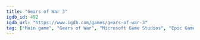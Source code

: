 ```yaml
---
title: "Gears of War 3"
igdb_id: 492
igdb_url: "https://www.igdb.com/games/gears-of-war-3"
tag: ["Main game", "Gears of War", "Microsoft Game Studios", "Epic Games", "Shooter", "Single player", "Multiplayer", "Co-operative", "Split screen", "Third person", "Action", "Science fiction", "Horror"]
---
```

